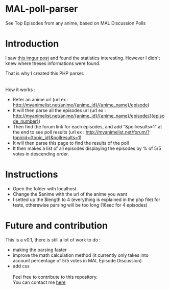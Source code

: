 # MAL-poll-parser
See Top Episodes from any anime, based on MAL Discussion Polls

# Introduction
I saw [this imgur post](http://imgur.com/a/P3jIC) and found the statistics interesting. However I didn't knew where theses informations were found.

That is why I created this PHP parser. <br/><br/><br/>
How it works : 
- Refer an anime url (url ex : http://myanimelist.net/anime/{anime_id}/{anime_name}/episode)
- It will then parse all the episodes url (url ex : http://myanimelist.net/anime/{anime_id}/{anime_name}/episode/{{episode_number})
- Then find the forum link for each episodes, and add "&pollresults=1" at the end to see poll results (url ex : http://myanimelist.net/forum/?topicid={topic_id}&pollresults=1)
- It will then parse this page to find the results of the poll
- It then makes a list of all episodes displaying the episodes by % of 5/5 votes in descending order.

# Instructions
- Open the folder with localhost
- Change the $anime with the url of the anime you want
- I setted up the $length to 4 (everything is explained in the php file) for tests, otherewise parsing will be too long (16sec for 4 episodes)

# Future and contribution
This is a v0.1, there is still a lot of work to do : 
- making the parsing faster 
- improve the math calculation method (it currently only takes into account percentage of 5/5 votes in MAL Episode Discussion)
- add css<br/><br/>
Feel free to contribute to this repository.<br/>
You can contact me [here](mailto:r.bache@yahoo.fr)
